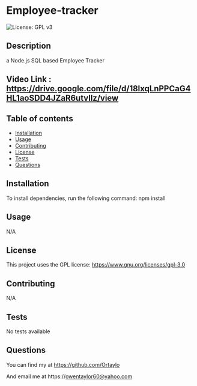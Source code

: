 # Employee-tracker

![License: GPL v3](https://img.shields.io/badge/License-GPLv3-blue.svg)
## Description 
a Node.js SQL based Employee Tracker

## Video Link : https://drive.google.com/file/d/18lxqLnPPCaG4HL1aoSDD4JZaR6utvllz/view
## Table of contents

- [Installation](#installation)
- [Usage](#usage)
- [Contributing](#contributing)
- [License](#license)
- [Tests](#tests)
- [Questions](#questions)

## Installation 
 To install dependencies, run the following command: npm install

    
## Usage
N/A
## License
This project uses the GPL license:  https://www.gnu.org/licenses/gpl-3.0 
## Contributing
N/A
## Tests
 No tests available
## Questions
 You can find my at https://github.com/Ortaylo

 And email me at https://owentaylor60@yahoo.com